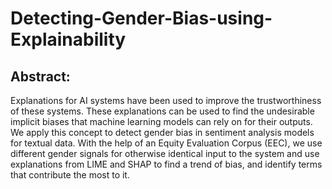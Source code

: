 # Detecting-Gender-Bias-using-Explainability

## Abstract: 
Explanations for AI systems have been used to improve the trustworthiness of these systems.
These explanations can be used to find the undesirable implicit biases that machine learning
models can rely on for their outputs. We apply this concept to detect gender bias in sentiment
analysis models for textual data. With the help of an Equity Evaluation Corpus (EEC), we use
different gender signals for otherwise identical input to the system and use explanations from
LIME and SHAP to find a trend of bias, and identify terms that contribute the most to it.


